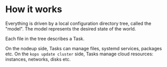 # How it works

Everything is driven by a local configuration directory tree, called the "model".  The model represents
the desired state of the world.

Each file in the tree describes a Task.

On the nodeup side, Tasks can manage files, systemd services, packages etc.
On the `kops update cluster` side, Tasks manage cloud resources: instances, networks, disks etc.

